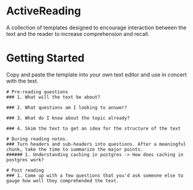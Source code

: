 # ActiveReading

A collection of templates designed to encourage interaction between the text 
and the reader to increase comprehension and recall.

# Getting Started
Copy and paste the template into your own text editor and use in concert with the text.

```
# Pre-reading questions
### 1. What will the text be about?

### 2. What questions am I looking to answer?

### 3. What do I know about the topic already?

### 4. Skim the text to get an idea for the structure of the text

# During reading notes. 
### Turn headers and sub-headers into questions. After a meaningful chunk, take the time to summarize the major points.
###### 1. Understanding caching in postgres -> How does caching in postgres work?

# Post reading
### 1. Come up with a few questions that you'd ask someone else to gauge how well they comprehended the text.

```
